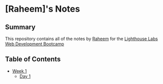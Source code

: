 # [Raheem]'s Notes 
## Summary 

This repository contains all of the notes by [Raheem](https://github.com/Raheem129) for the [Lighthouse Labs Web Development Bootcamp](https://www.lighthouselabs.ca/.) 
## Table of Contents 
* [Week 1](/Week_1)
  * [Day 1](/Week_1/Day_1)
